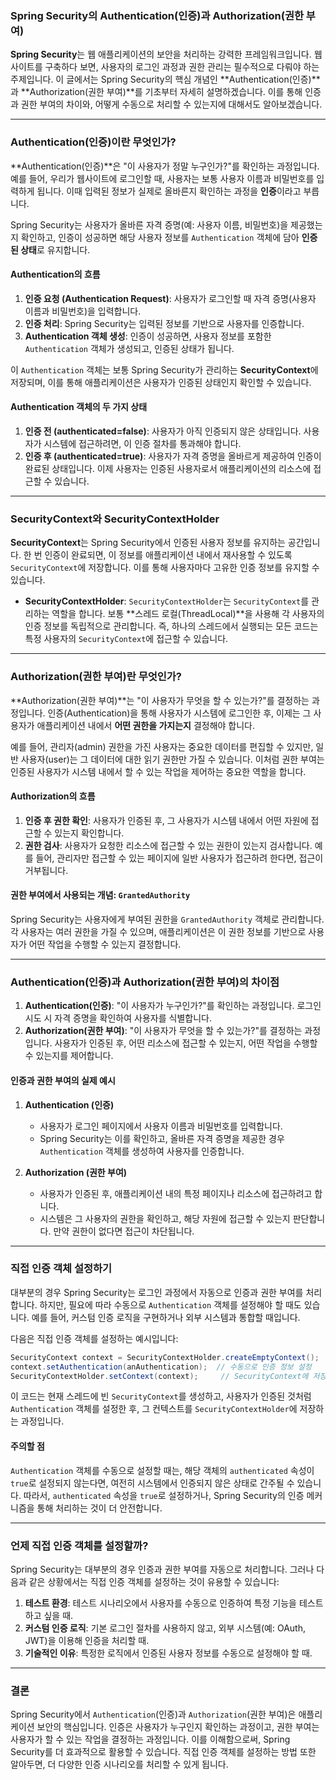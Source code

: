 ### Spring Security의 Authentication(인증)과 Authorization(권한 부여)

**Spring Security**는 웹 애플리케이션의 보안을 처리하는 강력한 프레임워크입니다. 웹사이트를 구축하다 보면, 사용자의 로그인 과정과 권한 관리는 필수적으로 다뤄야 하는 주제입니다. 이 글에서는 Spring Security의 핵심 개념인 **Authentication(인증)**과 **Authorization(권한 부여)**를 기초부터 자세히 설명하겠습니다. 이를 통해 인증과 권한 부여의 차이와, 어떻게 수동으로 처리할 수 있는지에 대해서도 알아보겠습니다.

---

### Authentication(인증)이란 무엇인가?

**Authentication(인증)**은 "이 사용자가 정말 누구인가?"를 확인하는 과정입니다. 예를 들어, 우리가 웹사이트에 로그인할 때, 사용자는 보통 사용자 이름과 비밀번호를 입력하게 됩니다. 이때 입력된 정보가 실제로 올바른지 확인하는 과정을 **인증**이라고 부릅니다.

Spring Security는 사용자가 올바른 자격 증명(예: 사용자 이름, 비밀번호)을 제공했는지 확인하고, 인증이 성공하면 해당 사용자 정보를 `Authentication` 객체에 담아 **인증된 상태**로 유지합니다.

#### Authentication의 흐름

1. **인증 요청 (Authentication Request)**: 사용자가 로그인할 때 자격 증명(사용자 이름과 비밀번호)을 입력합니다.
2. **인증 처리**: Spring Security는 입력된 정보를 기반으로 사용자를 인증합니다.
3. **Authentication 객체 생성**: 인증이 성공하면, 사용자 정보를 포함한 `Authentication` 객체가 생성되고, 인증된 상태가 됩니다.

이 `Authentication` 객체는 보통 Spring Security가 관리하는 **SecurityContext**에 저장되며, 이를 통해 애플리케이션은 사용자가 인증된 상태인지 확인할 수 있습니다.

#### Authentication 객체의 두 가지 상태

1. **인증 전 (authenticated=false)**: 사용자가 아직 인증되지 않은 상태입니다. 사용자가 시스템에 접근하려면, 이 인증 절차를 통과해야 합니다.
2. **인증 후 (authenticated=true)**: 사용자가 자격 증명을 올바르게 제공하여 인증이 완료된 상태입니다. 이제 사용자는 인증된 사용자로서 애플리케이션의 리소스에 접근할 수 있습니다.

---

### SecurityContext와 SecurityContextHolder

**SecurityContext**는 Spring Security에서 인증된 사용자 정보를 유지하는 공간입니다. 한 번 인증이 완료되면, 이 정보를 애플리케이션 내에서 재사용할 수 있도록 `SecurityContext`에 저장합니다. 이를 통해 사용자마다 고유한 인증 정보를 유지할 수 있습니다.

- **SecurityContextHolder**: `SecurityContextHolder`는 `SecurityContext`를 관리하는 역할을 합니다. 보통 **스레드 로컬(ThreadLocal)**을 사용해 각 사용자의 인증 정보를 독립적으로 관리합니다. 즉, 하나의 스레드에서 실행되는 모든 코드는 특정 사용자의 `SecurityContext`에 접근할 수 있습니다.

---

### Authorization(권한 부여)란 무엇인가?

**Authorization(권한 부여)**는 "이 사용자가 무엇을 할 수 있는가?"를 결정하는 과정입니다. 인증(Authentication)을 통해 사용자가 시스템에 로그인한 후, 이제는 그 사용자가 애플리케이션 내에서 **어떤 권한을 가지는지** 결정해야 합니다.

예를 들어, 관리자(admin) 권한을 가진 사용자는 중요한 데이터를 편집할 수 있지만, 일반 사용자(user)는 그 데이터에 대한 읽기 권한만 가질 수 있습니다. 이처럼 권한 부여는 인증된 사용자가 시스템 내에서 할 수 있는 작업을 제어하는 중요한 역할을 합니다.

#### Authorization의 흐름

1. **인증 후 권한 확인**: 사용자가 인증된 후, 그 사용자가 시스템 내에서 어떤 자원에 접근할 수 있는지 확인합니다.
2. **권한 검사**: 사용자가 요청한 리소스에 접근할 수 있는 권한이 있는지 검사합니다. 예를 들어, 관리자만 접근할 수 있는 페이지에 일반 사용자가 접근하려 한다면, 접근이 거부됩니다.

#### 권한 부여에서 사용되는 개념: `GrantedAuthority`

Spring Security는 사용자에게 부여된 권한을 `GrantedAuthority` 객체로 관리합니다. 각 사용자는 여러 권한을 가질 수 있으며, 애플리케이션은 이 권한 정보를 기반으로 사용자가 어떤 작업을 수행할 수 있는지 결정합니다.

---

### Authentication(인증)과 Authorization(권한 부여)의 차이점

1. **Authentication(인증)**: "이 사용자가 누구인가?"를 확인하는 과정입니다. 로그인 시도 시 자격 증명을 확인하여 사용자를 식별합니다.
2. **Authorization(권한 부여)**: "이 사용자가 무엇을 할 수 있는가?"를 결정하는 과정입니다. 사용자가 인증된 후, 어떤 리소스에 접근할 수 있는지, 어떤 작업을 수행할 수 있는지를 제어합니다.

#### 인증과 권한 부여의 실제 예시

1. **Authentication (인증)**
   - 사용자가 로그인 페이지에서 사용자 이름과 비밀번호를 입력합니다.
   - Spring Security는 이를 확인하고, 올바른 자격 증명을 제공한 경우 `Authentication` 객체를 생성하여 사용자를 인증합니다.

2. **Authorization (권한 부여)**
   - 사용자가 인증된 후, 애플리케이션 내의 특정 페이지나 리소스에 접근하려고 합니다.
   - 시스템은 그 사용자의 권한을 확인하고, 해당 자원에 접근할 수 있는지 판단합니다. 만약 권한이 없다면 접근이 차단됩니다.

---

### 직접 인증 객체 설정하기

대부분의 경우 Spring Security는 로그인 과정에서 자동으로 인증과 권한 부여를 처리합니다. 하지만, 필요에 따라 수동으로 `Authentication` 객체를 설정해야 할 때도 있습니다. 예를 들어, 커스텀 인증 로직을 구현하거나 외부 시스템과 통합할 때입니다.

다음은 직접 인증 객체를 설정하는 예시입니다:

```java
SecurityContext context = SecurityContextHolder.createEmptyContext();
context.setAuthentication(anAuthentication);  // 수동으로 인증 정보 설정
SecurityContextHolder.setContext(context);     // SecurityContext에 저장
```

이 코드는 현재 스레드에 빈 `SecurityContext`를 생성하고, 사용자가 인증된 것처럼 `Authentication` 객체를 설정한 후, 그 컨텍스트를 `SecurityContextHolder`에 저장하는 과정입니다.

#### 주의할 점

`Authentication` 객체를 수동으로 설정할 때는, 해당 객체의 `authenticated` 속성이 `true`로 설정되지 않는다면, 여전히 시스템에서 인증되지 않은 상태로 간주될 수 있습니다. 따라서, `authenticated` 속성을 `true`로 설정하거나, Spring Security의 인증 메커니즘을 통해 처리하는 것이 더 안전합니다.

---

### 언제 직접 인증 객체를 설정할까?

Spring Security는 대부분의 경우 인증과 권한 부여를 자동으로 처리합니다. 그러나 다음과 같은 상황에서는 직접 인증 객체를 설정하는 것이 유용할 수 있습니다:

1. **테스트 환경**: 테스트 시나리오에서 사용자를 수동으로 인증하여 특정 기능을 테스트하고 싶을 때.
2. **커스텀 인증 로직**: 기본 로그인 절차를 사용하지 않고, 외부 시스템(예: OAuth, JWT)을 이용해 인증을 처리할 때.
3. **기술적인 이유**: 특정한 로직에서 인증된 사용자 정보를 수동으로 설정해야 할 때.

---

### 결론

Spring Security에서 `Authentication`(인증)과 `Authorization`(권한 부여)은 애플리케이션 보안의 핵심입니다. 인증은 사용자가 누구인지 확인하는 과정이고, 권한 부여는 사용자가 할 수 있는 작업을 결정하는 과정입니다. 이를 이해함으로써, Spring Security를 더 효과적으로 활용할 수 있습니다. 직접 인증 객체를 설정하는 방법 또한 알아두면, 더 다양한 인증 시나리오를 처리할 수 있게 됩니다.
